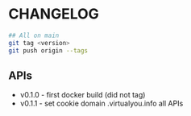 # CHANGELOG
```bash
## All on main
git tag <version>
git push origin --tags
```
## APIs
- v0.1.0 - first docker build (did not tag)
- v0.1.1 - set cookie domain .virtualyou.info all APIs
